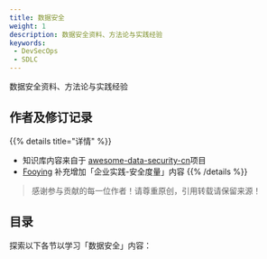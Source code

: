 ```yaml
---
title: 数据安全
weight: 1
description: 数据安全资料、方法论与实践经验
keywords:
 - DevSecOps
 - SDLC
---
```


数据安全资料、方法论与实践经验
<!--more-->

## 作者及修订记录
{{% details title="详情" %}}
- 知识库内容来自于 [awesome-data-security-cn](https://github.com/tuhaolam/awesome-data-security-cn)项目
- [Fooying](https://fooying.com) 补充增加「企业实践-安全度量」内容
{{% /details %}}

> 感谢参与贡献的每一位作者！请尊重原创，引用转载请保留来源！


## 目录
探索以下各节以学习「数据安全」内容：





